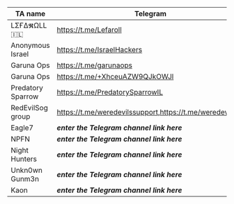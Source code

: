 |TA name|Telegram|Website|Other info|
| ------ | ------ | ------ | ------ |
|LΣҒΔ𝕽ΩLL 🇮🇱|https://t.me/Lefaroll||admin: @LefarollFresco|
|Anonymous Israel|https://t.me/IsraelHackers|||
|Garuna Ops|https://t.me/garunaops|||
|Garuna Ops|https://t.me/+XhceuAZW9QJkOWJl|||
|Predatory Sparrow|https://t.me/PredatorySparrowIL|||
|RedEvilSog group|https://t.me/weredevilssupport,https://t.me/weredevilsog||X account https://x.com/redevilsog|||
|Eagle7|***enter the Telegram channel link here***|||
|NPFN|***enter the Telegram channel link here***|||
|Night Hunters|***enter the Telegram channel link here***|||
|Unkn0wn Gunm3n|***enter the Telegram channel link here***|||
|Kaon|***enter the Telegram channel link here***|||
